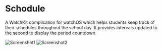 # Schodule
A WatchKit complication for watchOS which helps students keep track of their schedules throughout the school day. It provides  intervals updated to the second to display the period countdown. 

![Screenshot1](https://i.imgur.com/OaRJEvu.png "Screenshot1")
![Screenshot2](https://i.imgur.com/87C268Q.png "Screenshot2")
